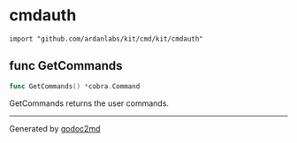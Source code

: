 
# cmdauth
    import "github.com/ardanlabs/kit/cmd/kit/cmdauth"






## func GetCommands
``` go
func GetCommands() *cobra.Command
```
GetCommands returns the user commands.









- - -
Generated by [godoc2md](http://godoc.org/github.com/davecheney/godoc2md)